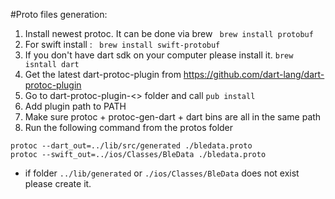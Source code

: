 #Proto files generation:
1. Install newest protoc. It can be done via brew 
``` brew install protobuf```
2. For swift install :
``` brew install swift-protobuf```
3. If you don't have dart sdk on your computer please install it.
```brew isntall dart```
4. Get the latest dart-protoc-plugin from https://github.com/dart-lang/dart-protoc-plugin
5. Go to dart-protoc-plugin-<<version>> folder and call
```pub install```
6. Add plugin path to PATH
7. Make sure protoc + protoc-gen-dart + dart bins are all in the same path
8. Run the following command from the protos folder
```
protoc --dart_out=../lib/src/generated ./bledata.proto
protoc --swift_out=../ios/Classes/BleData ./bledata.proto
```

   * if folder `../lib/generated` or `./ios/Classes/BleData` does not exist please create it.